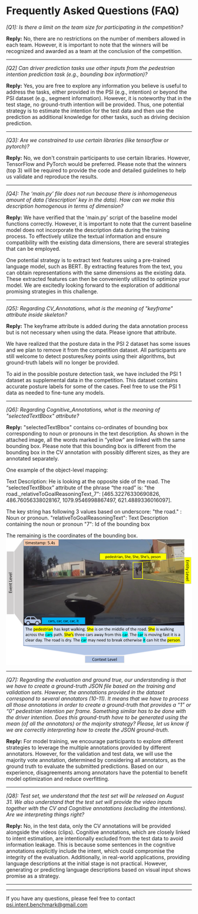 # Frequently Asked Questions (FAQ)

*[Q1]: Is there a limit on the team size for participating in the competition?*

**Reply:** No, there are no restrictions on the number of members allowed in each team. However, it is important to note that the winners will be recognized and awarded as a team at the conclusion of the competition.

---

*[Q2] Can driver prediction tasks use other inputs from the pedestrian intention prediction task (e.g., bounding box information)?*

**Reply:** Yes, you are free to explore any information you believe is useful to address the tasks, either provided in the PSI (e.g., intention) or beyond the PSI dataset (e.g., segment information). However, it is noteworthy that in the test stage, no ground-truth intention will be provided. Thus, one potential strategy is to estimate the intention for the test data and then use the prediction as additional knowledge for other tasks, such as driving decision prediction.

---

*[Q3]: Are we constrained to use certain libraries (like tensorflow or pytorch)?*

**Reply:** No, we don't constrain participants to use certain libraries. However, TensorFlow and PyTorch would be preferred. Please note that the winners (top 3) will be required to provide the code and detailed guidelines to help us validate and reproduce the results.

---

*[Q4]: The ‘main.py’ file does not run because there is inhomogeneous amount of data (‘description’ key in the data). How can we make this description homogenous in terms of dimension?* 

**Reply:** We have verified that the 'main.py' script of the baseline model functions correctly. However, it is important to note that the current baseline model does not incorporate the description data during the training process. To effectively utilize the textual information and ensure compatibility with the existing data dimensions, there are several strategies that can be employed.

One potential strategy is to extract text features using a pre-trained language model, such as BERT. By extracting features from the text, you can obtain representations with the same dimensions as the existing data. These extracted features can then be conveniently utilized to optimize your model. We are excitedly looking forward to the exploration of additional promising strategies in this challenge.

---

*[Q5]: Regarding CV_Annotations, what is the meaning of "keyframe" attribute inside skeleton?*

**Reply:** The keyframe attribute is added during the data annotation process but is not necessary when using the data. Please ignore that attribute.

We have realized that the posture data in the PSI 2 dataset has some issues and we plan to remove it from the competition dataset. All participants are still welcome to detect postures/key points using their algorithms, but ground-truth labels will no longer be provided.

To aid in the possible posture detection task, we have included the PSI 1 dataset as supplemental data in the competition. This dataset contains accurate posture labels for some of the cases. Feel free to use the PSI 1 data as needed to fine-tune any models.

---

*[Q6]: Regarding Cognitive_Annotations, what is the meaning of "selectedTextBbox" attribute?*

**Reply:** "selectedTextBbox" contains co-ordinates of bounding box corresponding to noun or pronouns in the text description. As shown in the attached image, all the words marked in “yellow” are linked with the same bounding box. Please note that this bounding box is different from the bounding box in the CV annotation with possibly different sizes, as they are annotated separately. 

One example of the object-level mapping:

Text Description: He is looking at the opposite side of the road. The “selectedTextBbox” attribute of the phrase “the road” is: "the road._relativeToGoalReasoningText_7": [465.32276330690826, 486.76056338028167, 1079.9546998867497, 621.4889336016097].

The key string has following 3 values based on underscore:
"the road." : Noun or pronoun.
"relativeToGoalReasoningText": Text Description containing the noun or pronoun
"7": Id of the bounding box

The remaining is the coordinates of the bounding box. 
![image](./images/data_granularity_v3.png)

---

*[Q7]: Regarding the evaluation and ground true, our understanding is that we have to create a ground-truth JSON file based on the training and validation sets. However, the annotations provided in the dataset correspond to several annotators (10-11). It means that we have to process all those annotations in order to create a ground-truth that provides a “1” or “0” pedestrian intention per frame. Something similar has to be done with the driver intention.  Does this ground-truth have to be generated using the mean (of all the annotators) or the majority strategy? Please, let us know if we are correctly interpreting how to create the JSON ground-truth.* 

**Reply:** For model training, we encourage participants to explore different strategies to leverage the multiple annotations provided by different annotators. However, for the validation and test data, we will use the majority vote annotation, determined by considering all annotators, as the ground truth to evaluate the submitted predictions. Based on our experience, disagreements among annotators have the potential to benefit model optimization and reduce overfitting.

---

*[Q8]: Test set, we understand that the test set will be released on August 31. We also understand that the test set will provide the video inputs together with the CV and Cognitive annotations (excluding the intentions). Are we interpreting things right?*

**Reply:** No, in the test data, only the CV annotations will be provided alongside the videos (clips). Cognitive annotations, which are closely linked to intent estimation, are intentionally excluded from the test data to avoid information leakage. This is because some sentences in the cognitive annotations explicitly include the intent, which could compromise the integrity of the evaluation. Additionally, in real-world applications, providing language descriptions at the initial stage is not practical. However, generating or predicting language descriptions based on visual input shows promise as a strategy.


---
---
If you have any questions, please feel free to contact [psi.intent.benchmark@gmail.com](psi.intent.benchmark@gmail.com)
